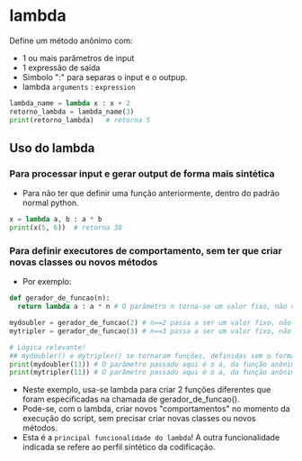 # lambda
Define um método anônimo com:
  - 1 ou mais parâmetros de input
  - 1 expressão de saída
  - Simbolo ":" para separas o input e o outpup.
- lambda `arguments` : `expression`
```python
lambda_name = lambda x : x + 2
retorno_lambda = lambda_name(3)
print(retorno_lambda)   # retorna 5
``` 

## Uso do lambda

### Para processar input e gerar output de forma mais sintética
- Para não ter que definir uma função anteriormente, dentro do padrão normal python.
```python
x = lambda a, b : a * b
print(x(5, 6))  # retorna 30

``` 
### Para definir executores de comportamento, sem ter que criar novas classes ou novos métodos 
- Por exemplo:  
```python
def gerador_de_funcao(n):
  return lambda a : a * n # O parâmetro n torna-se um valor fixo, não variável, na função retornada.

mydoubler = gerador_de_funcao(2) # n==2 passa a ser um valor fixo, não variável, na função mydoubler
mytripler = gerador_de_funcao(3) # n==3 passa a ser um valor fixo, não variável, na função mytripler

# Lógica relevante!
## mydoubler() e mytripler() se tornaram funções, definidas sem o formalismo normal do Python.
print(mydoubler(11)) # O parâmetro passado aqui é o a, da função anônima criada por lambda
print(mytripler(11)) # O parâmetro passado aqui é o a, da função anônima criada por lambda
```  
- Neste exemplo, usa-se lambda para criar 2 funções diferentes que foram especificadas na chamada de gerador_de_funcao().
- Pode-se, com o lambda, criar novos "comportamentos" no momento da execução do script, sem precisar criar novas classes ou novos métodos.
- Esta é a `principal funcionalidade do lambda`! A outra funcionalidade indicada se refere ao perfil sintético da codificação.
